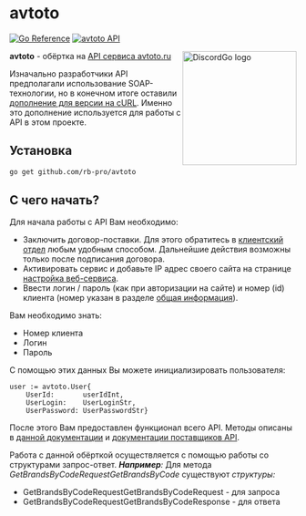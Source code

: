 # avtoto

[![Go Reference](https://pkg.go.dev/badge/github.com/rb-pro/avtoto.svg)](https://pkg.go.dev/github.com/rb-pro/avtoto) [![avtoto API](https://img.shields.io/badge/avtoto-API-blue.svg)](https://www.avtoto.ru/services/search/docs/technical_soap.html)

<img align="right" alt="DiscordGo logo" src="docs/img/avtotoGO_rectangle.png" width="200">

**avtoto** - обёртка на [API сервиса avtoto.ru](https://www.avtoto.ru/services/search/docs/technical_soap.html)

Изначально разработчики API предполагали использование SOAP-технологии, но в конечном итоге оставили [дополнение для версии на cURL](https://www.avtoto.ru/services/search/docs/technical_soap.html#curl). Именно это дополнение используется для работы с API в этом проекте.

## Установка

```sh
go get github.com/rb-pro/avtoto
```

## С чего начать?

Для начала работы с API Вам необходимо:

- Заключить договор-поставки. Для этого обратитесь в [клиентский отдел](https://www.avtoto.ru/contacts.html) любым удобным способом. Дальнейшие действия возможны только после подписания договора.
- Активировать сервис и добавьте IP адрес своего сайта на странице [настройка веб-сервиса](https://www.avtoto.ru/#settings:all).
- Ввести логин / пароль (как при авторизации на сайте) и номер (id) клиента (номер указан в разделе [общая информация](https://www.avtoto.ru/#settings:all)).

Вам необходимо знать:

- Номер клиента
- Логин
- Пароль

С помощью этих данных Вы можете инициализировать пользователя:

```golang
user := avtoto.User{
    UserId:       userIdInt,
    UserLogin:    UserLoginStr,
    UserPassword: UserPasswordStr}
```

После этого Вам предоставлен функционал всего API. Методы описаны в [данной документации](https://pkg.go.dev/github.com/rb-pro/avtoto) и [документации поставщиков API](https://www.avtoto.ru/services/search/docs/technical_soap.html#curl).

Работа с данной обёрткой осуществляется с помощью работы со структурами запрос-ответ.
***Например**:* Для метода *GetBrandsByCodeRequestGetBrandsByCode* существуют *структуры:*

* GetBrandsByCodeRequestGetBrandsByCodeRequest - для запроса
* GetBrandsByCodeRequestGetBrandsByCodeResponse - для ответа
